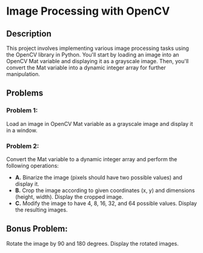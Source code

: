 # Image Processing with OpenCV

## Description
This project involves implementing various image processing tasks using the OpenCV library in Python. You'll start by loading an image into an OpenCV Mat variable and displaying it as a grayscale image. Then, you'll convert the Mat variable into a dynamic integer array for further manipulation.

## Problems
### Problem 1:
Load an image in OpenCV Mat variable as a grayscale image and display it in a window.

### Problem 2:
Convert the Mat variable to a dynamic integer array and perform the following operations:

- **A.** Binarize the image (pixels should have two possible values) and display it.
- **B.** Crop the image according to given coordinates (x, y) and dimensions (height, width). Display the cropped image.
- **C.** Modify the image to have 4, 8, 16, 32, and 64 possible values. Display the resulting images.

## Bonus Problem:
Rotate the image by 90 and 180 degrees. Display the rotated images.

